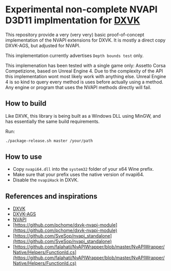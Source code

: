 # Experimental non-complete NVAPI D3D11 implmentation for [DXVK](https://github.com/doitsujin/dxvk)

This repository provide a very (very very) basic proof-of-concept implementation of the NVAPI extensions for DXVK. It is mostly a direct copy DXVK-AGS, but adjusted for NVAPI.

This implementation currently advertises `Depth bounds test` only.

This implemenation has been tested with a single game only: Assetto Corsa Competizione, based on Unreal Engine 4. Due to the complexity of the API this implementation wont most likely work with anything else. Unreal Engine 4 is so kind to query every method is uses before actually using a method. Any engine or program that uses the NVAPI methods directly will fail.

## How to build

Like DXVK, this library is being built as a Windows DLL using MinGW, and has essentially the same build requirements.

Run:

```bash
./package-release.sh master /your/path
```

## How to use

- Copy `nvapi64.dll` into the `system32` folder of your x64 Wine prefix.
- Make sure that your prefix uses the native version of nvapi64.
- Disable the `nvapiHack` in DXVK.

## References and inspirations

- [DXVK](https://github.com/doitsujin/dxvk)
- [DXVK-AGS](https://github.com/doitsujin/dxvk-ags)
- [NVAPI](https://docs.nvidia.com/gameworks/content/gameworkslibrary/coresdk/nvapi/group__dx.html)
- [https://github.com/pchome/dxvk-nvapi-module](https://github.com/pchome/dxvk-nvapi-module)
- [https://github.com/SveSop/nvapi_standalone](https://github.com/SveSop/nvapi_standalone)
- [https://github.com/falahati/NvAPIWrapper/blob/master/NvAPIWrapper/Native/Helpers/FunctionId.cs](https://github.com/falahati/NvAPIWrapper/blob/master/NvAPIWrapper/Native/Helpers/FunctionId.cs)
